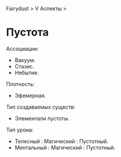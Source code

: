 Fairydust > V Аспекты >

# Пустота

Ассоциации:
- Вакуум.
- Стазис.
- Небытие.

Плотность:
- Эфемерная.

Тип создаваемых существ:
- Элементали пустоты.

Тип урона:
- Телесный : Магический : Пустотный.
- Ментальный : Магический : Пустотный.